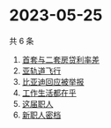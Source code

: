 # 2023-05-25

共 6 条

<!-- BEGIN -->
<!-- 最后更新时间 Thu May 25 2023 14:11:29 GMT+0800 (China Standard Time) -->

1. [首套与二套房贷利率差](https://www.zhihu.com/search?q=首套与二套房贷利率差)
1. [亚轨道飞行](https://www.zhihu.com/search?q=亚轨道飞行)
1. [比亚迪回应被举报](https://www.zhihu.com/search?q=比亚迪回应被举报)
1. [工作生活都在乎](https://www.zhihu.com/search?q=工作生活都在乎)
1. [这届职人](https://www.zhihu.com/search?q=这届职人)
1. [新职人密档](https://www.zhihu.com/search?q=新职人密档)

<!-- END -->
